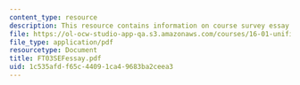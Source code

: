 ```yaml
---
content_type: resource
description: This resource contains information on course survey essay question responses.
file: https://ol-ocw-studio-app-qa.s3.amazonaws.com/courses/16-01-unified-engineering-i-ii-iii-iv-fall-2005-spring-2006/1c535afdf65c44091ca49683ba2ceea3_FT03SEFessay.pdf
file_type: application/pdf
resourcetype: Document
title: FT03SEFessay.pdf
uid: 1c535afd-f65c-4409-1ca4-9683ba2ceea3
---
```

